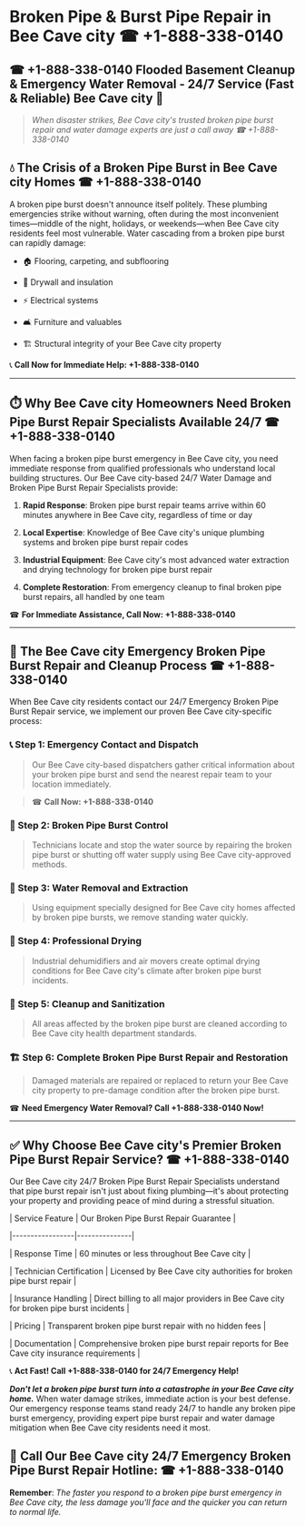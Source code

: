 # Broken Pipe & Burst Pipe Repair in Bee Cave city ☎ +1-888-338-0140  
## ☎ +1-888-338-0140 Flooded Basement Cleanup & Emergency Water Removal - 24/7 Service (Fast & Reliable) Bee Cave city 🚨  

> *When disaster strikes, Bee Cave city's trusted broken pipe burst repair and water damage experts are just a call away ☎ +1-888-338-0140*  

## 💧 The Crisis of a Broken Pipe Burst in Bee Cave city Homes ☎ +1-888-338-0140  

A broken pipe burst doesn't announce itself politely. These plumbing emergencies strike without warning, often during the most inconvenient times—middle of the night, holidays, or weekends—when Bee Cave city residents feel most vulnerable. Water cascading from a broken pipe burst can rapidly damage:  

* 🏠 Flooring, carpeting, and subflooring  
* 🧱 Drywall and insulation  
* ⚡ Electrical systems  
* 🛋️ Furniture and valuables  
* 🏗️ Structural integrity of your Bee Cave city property  

📞 **Call Now for Immediate Help: +1-888-338-0140**  

---  

## ⏱️ Why Bee Cave city Homeowners Need Broken Pipe Burst Repair Specialists Available 24/7 ☎ +1-888-338-0140  

When facing a broken pipe burst emergency in Bee Cave city, you need immediate response from qualified professionals who understand local building structures. Our Bee Cave city-based 24/7 Water Damage and Broken Pipe Burst Repair Specialists provide:  

1. **Rapid Response**: Broken pipe burst repair teams arrive within 60 minutes anywhere in Bee Cave city, regardless of time or day  
2. **Local Expertise**: Knowledge of Bee Cave city's unique plumbing systems and broken pipe burst repair codes  
3. **Industrial Equipment**: Bee Cave city's most advanced water extraction and drying technology for broken pipe burst repair  
4. **Complete Restoration**: From emergency cleanup to final broken pipe burst repairs, all handled by one team  

☎ **For Immediate Assistance, Call Now: +1-888-338-0140**  

---  

## 🔧 The Bee Cave city Emergency Broken Pipe Burst Repair and Cleanup Process ☎ +1-888-338-0140  

When Bee Cave city residents contact our 24/7 Emergency Broken Pipe Burst Repair service, we implement our proven Bee Cave city-specific process:  

### 📞 Step 1: Emergency Contact and Dispatch  
> Our Bee Cave city-based dispatchers gather critical information about your broken pipe burst and send the nearest repair team to your location immediately.  
> ☎ **Call Now: +1-888-338-0140**  

### 🚿 Step 2: Broken Pipe Burst Control  
> Technicians locate and stop the water source by repairing the broken pipe burst or shutting off water supply using Bee Cave city-approved methods.  

### 🌊 Step 3: Water Removal and Extraction  
> Using equipment specially designed for Bee Cave city homes affected by broken pipe bursts, we remove standing water quickly.  

### 💨 Step 4: Professional Drying  
> Industrial dehumidifiers and air movers create optimal drying conditions for Bee Cave city's climate after broken pipe burst incidents.  

### 🧼 Step 5: Cleanup and Sanitization  
> All areas affected by the broken pipe burst are cleaned according to Bee Cave city health department standards.  

### 🏗️ Step 6: Complete Broken Pipe Burst Repair and Restoration  
> Damaged materials are repaired or replaced to return your Bee Cave city property to pre-damage condition after the broken pipe burst.  

☎ **Need Emergency Water Removal? Call +1-888-338-0140 Now!**  

---  

## ✅ Why Choose Bee Cave city's Premier Broken Pipe Burst Repair Service? ☎ +1-888-338-0140  

Our Bee Cave city 24/7 Broken Pipe Burst Repair Specialists understand that pipe burst repair isn't just about fixing plumbing—it's about protecting your property and providing peace of mind during a stressful situation.  

| Service Feature | Our Broken Pipe Burst Repair Guarantee |  
|-----------------|---------------|  
| Response Time | 60 minutes or less throughout Bee Cave city |  
| Technician Certification | Licensed by Bee Cave city authorities for broken pipe burst repair |  
| Insurance Handling | Direct billing to all major providers in Bee Cave city for broken pipe burst incidents |  
| Pricing | Transparent broken pipe burst repair with no hidden fees |  
| Documentation | Comprehensive broken pipe burst repair reports for Bee Cave city insurance requirements |  

📞 **Act Fast! Call +1-888-338-0140 for 24/7 Emergency Help!**  

***Don't let a broken pipe burst turn into a catastrophe in your Bee Cave city home.*** When water damage strikes, immediate action is your best defense. Our emergency response teams stand ready 24/7 to handle any broken pipe burst emergency, providing expert pipe burst repair and water damage mitigation when Bee Cave city residents need it most.  

## 📱 Call Our Bee Cave city 24/7 Emergency Broken Pipe Burst Repair Hotline: ☎ +1-888-338-0140  

**Remember**: *The faster you respond to a broken pipe burst emergency in Bee Cave city, the less damage you'll face and the quicker you can return to normal life.*